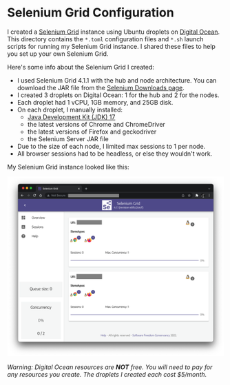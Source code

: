 # Selenium Grid Configuration

I created a [Selenium Grid](https://www.selenium.dev/documentation/grid/)
instance using Ubuntu droplets on [Digital Ocean](https://www.digitalocean.com/).
This directory contains the `*.toml` configuration files
and `*.sh` launch scripts for running my Selenium Grid instance.
I shared these files to help you set up your own Selenium Grid.

Here's some info about the Selenium Grid I created:

* I used Selenium Grid 4.1.1 with the hub and node architecture.
  You can download the JAR file from the [Selenium Downloads page](https://www.selenium.dev/downloads/). 
* I created 3 droplets on Digital Ocean:
  1 for the hub and 2 for the nodes.
* Each droplet had 1 vCPU, 1GB memory, and 25GB disk.
* On each droplet, I manually installed:
  * [Java Development Kit (JDK) 17](https://www.oracle.com/java/technologies/javase/jdk17-archive-downloads.html)
  * the latest versions of Chrome and ChromeDriver
  * the latest versions of Firefox and geckodriver
  * the Selenium Server JAR file
* Due to the size of each node, I limited max sessions to 1 per node.
* All browser sessions had to be headless, or else they wouldn't work.


My Selenium Grid instance looked like this:

![My Selenium Grid instance](segrid_screenshot.png)


*Warning: Digital Ocean resources are **NOT** free.
You will need to pay for any resources you create.
The droplets I created each cost $5/month.*
